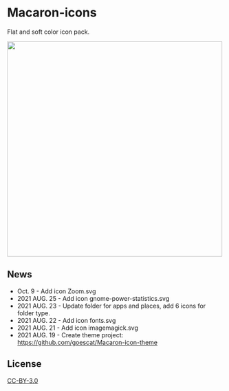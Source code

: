 # Macaron-icons
Flat and soft color icon pack.

<img src="https://github.com/goescat/Macaron-icons/blob/master/macaronicon.png" width="500">

## News
* Oct. 9 - Add icon Zoom.svg 
* 2021 AUG. 25 - Add icon gnome-power-statistics.svg 
* 2021 AUG. 23 - Update folder for apps and places, add 6 icons for folder type.
* 2021 AUG. 22 - Add icon fonts.svg 
* 2021 AUG. 21 - Add icon imagemagick.svg
* 2021 AUG. 19 - Create theme project:
https://github.com/goescat/Macaron-icon-theme

## License
[CC-BY-3.0](https://creativecommons.org/licenses/by/3.0/)
